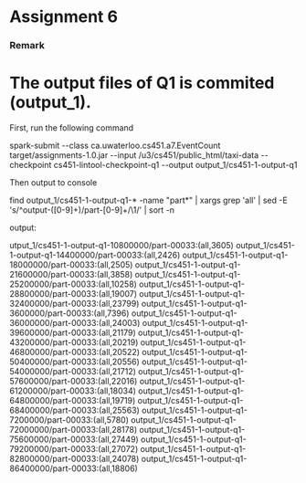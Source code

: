 Assignment 6
====================

### Remark ###
# The output files of Q1 is commited (output_1).
First, run the following command

spark-submit --class ca.uwaterloo.cs451.a7.EventCount  target/assignments-1.0.jar --input /u3/cs451/public_html/taxi-data --checkpoint cs451-lintool-checkpoint-q1 --output output_1/cs451-1-output-q1

Then output to console

find output_1/cs451-1-output-q1-* -name "part*" | xargs grep 'all' | sed -E 's/^output-([0-9]+)\/part-[0-9]+/\1/' | sort -n

output:


utput_1/cs451-1-output-q1-10800000/part-00033:(all,3605)
output_1/cs451-1-output-q1-14400000/part-00033:(all,2426)
output_1/cs451-1-output-q1-18000000/part-00033:(all,2505)
output_1/cs451-1-output-q1-21600000/part-00033:(all,3858)
output_1/cs451-1-output-q1-25200000/part-00033:(all,10258)
output_1/cs451-1-output-q1-28800000/part-00033:(all,19007)
output_1/cs451-1-output-q1-32400000/part-00033:(all,23799)
output_1/cs451-1-output-q1-3600000/part-00033:(all,7396)
output_1/cs451-1-output-q1-36000000/part-00033:(all,24003)
output_1/cs451-1-output-q1-39600000/part-00033:(all,21179)
output_1/cs451-1-output-q1-43200000/part-00033:(all,20219)
output_1/cs451-1-output-q1-46800000/part-00033:(all,20522)
output_1/cs451-1-output-q1-50400000/part-00033:(all,20556)
output_1/cs451-1-output-q1-54000000/part-00033:(all,21712)
output_1/cs451-1-output-q1-57600000/part-00033:(all,22016)
output_1/cs451-1-output-q1-61200000/part-00033:(all,18034)
output_1/cs451-1-output-q1-64800000/part-00033:(all,19719)
output_1/cs451-1-output-q1-68400000/part-00033:(all,25563)
output_1/cs451-1-output-q1-7200000/part-00033:(all,5780)
output_1/cs451-1-output-q1-72000000/part-00033:(all,28178)
output_1/cs451-1-output-q1-75600000/part-00033:(all,27449)
output_1/cs451-1-output-q1-79200000/part-00033:(all,27072)
output_1/cs451-1-output-q1-82800000/part-00033:(all,24078)
output_1/cs451-1-output-q1-86400000/part-00033:(all,18806)
 
